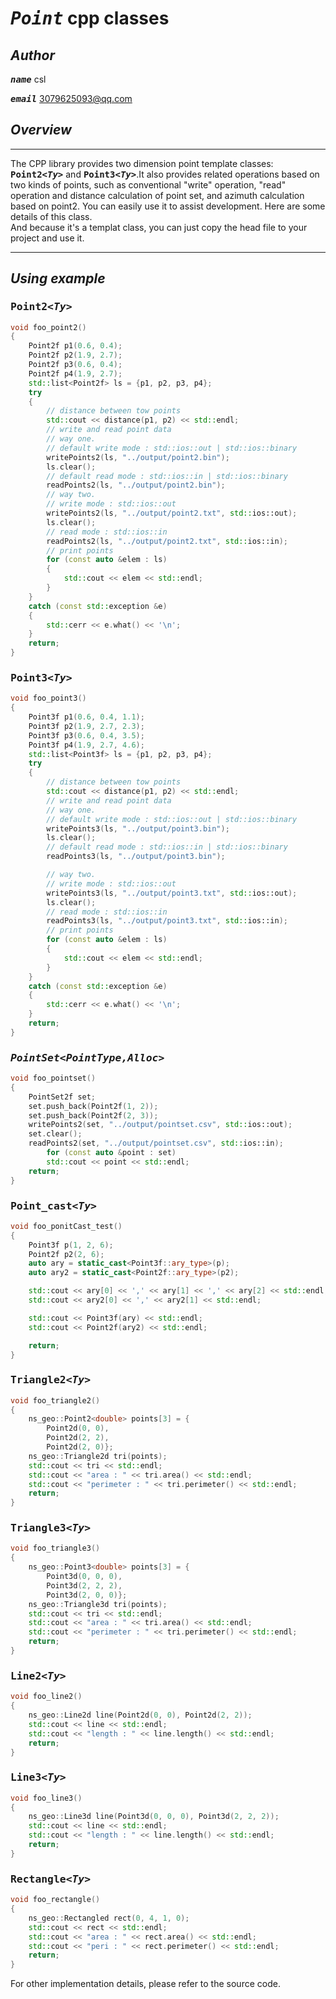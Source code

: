 # <kbd>___Point___</kbd> cpp classes

## ***Author***

<kbd>___name___</kbd> csl  

<kbd>___email___</kbd> 3079625093@qq.com

## ***Overview***

___
The CPP library provides two dimension point template classes: <kbd>__Point2<_Ty>___</kbd> and <kbd>__Point3<_Ty>___</kbd>.It also provides related operations based on two kinds of points, such as conventional "write" operation, "read" operation and distance calculation of point set, and azimuth calculation based on point2. You can easily use it to assist development. Here are some details of this class.  
And because it's a templat class, you can just copy the head file to your project and use it.
___
## ***Using example***

### <kbd>__Point2<_Ty>___</kbd>  

```cpp
void foo_point2()
{
    Point2f p1(0.6, 0.4);
    Point2f p2(1.9, 2.7);
    Point2f p3(0.6, 0.4);
    Point2f p4(1.9, 2.7);
    std::list<Point2f> ls = {p1, p2, p3, p4};
    try
    {
        // distance between tow points
        std::cout << distance(p1, p2) << std::endl;
        // write and read point data
        // way one.
        // default write mode : std::ios::out | std::ios::binary
        writePoints2(ls, "../output/point2.bin");
        ls.clear();
        // default read mode : std::ios::in | std::ios::binary
        readPoints2(ls, "../output/point2.bin");
        // way two.
        // write mode : std::ios::out
        writePoints2(ls, "../output/point2.txt", std::ios::out);
        ls.clear();
        // read mode : std::ios::in
        readPoints2(ls, "../output/point2.txt", std::ios::in);
        // print points
        for (const auto &elem : ls)
        {
            std::cout << elem << std::endl;
        }
    }
    catch (const std::exception &e)
    {
        std::cerr << e.what() << '\n';
    }
    return;
}
```
### <kbd>__Point3<_Ty>___</kbd>  

```cpp
void foo_point3()
{
    Point3f p1(0.6, 0.4, 1.1);
    Point3f p2(1.9, 2.7, 2.3);
    Point3f p3(0.6, 0.4, 3.5);
    Point3f p4(1.9, 2.7, 4.6);
    std::list<Point3f> ls = {p1, p2, p3, p4};
    try
    {
        // distance between tow points
        std::cout << distance(p1, p2) << std::endl;
        // write and read point data
        // way one.
        // default write mode : std::ios::out | std::ios::binary
        writePoints3(ls, "../output/point3.bin");
        ls.clear();
        // default read mode : std::ios::in | std::ios::binary
        readPoints3(ls, "../output/point3.bin");

        // way two.
        // write mode : std::ios::out
        writePoints3(ls, "../output/point3.txt", std::ios::out);
        ls.clear();
        // read mode : std::ios::in
        readPoints3(ls, "../output/point3.txt", std::ios::in);
        // print points
        for (const auto &elem : ls)
        {
            std::cout << elem << std::endl;
        }
    }
    catch (const std::exception &e)
    {
        std::cerr << e.what() << '\n';
    }
    return;
}
```

### <kbd> ___PointSet<PointType,Alloc>___</kbd> 
```cpp
void foo_pointset()
{
    PointSet2f set;
    set.push_back(Point2f(1, 2));
    set.push_back(Point2f(2, 3));
    writePoints2(set, "../output/pointset.csv", std::ios::out);
    set.clear();
    readPoints2(set, "../output/pointset.csv", std::ios::in);
        for (const auto &point : set)
        std::cout << point << std::endl;
    return;
}
```

### <kbd>__Point_cast<_Ty>___</kbd>  
```cpp
void foo_ponitCast_test()
{
    Point3f p(1, 2, 6);
    Point2f p2(2, 6);
    auto ary = static_cast<Point3f::ary_type>(p);
    auto ary2 = static_cast<Point2f::ary_type>(p2);

    std::cout << ary[0] << ',' << ary[1] << ',' << ary[2] << std::endl;
    std::cout << ary2[0] << ',' << ary2[1] << std::endl;

    std::cout << Point3f(ary) << std::endl;
    std::cout << Point2f(ary2) << std::endl;

    return;
}
```

### <kbd>__Triangle2<_Ty>___</kbd>  

```cpp
void foo_triangle2()
{
    ns_geo::Point2<double> points[3] = {
        Point2d(0, 0),
        Point2d(2, 2),
        Point2d(2, 0)};
    ns_geo::Triangle2d tri(points);
    std::cout << tri << std::endl;
    std::cout << "area : " << tri.area() << std::endl;
    std::cout << "perimeter : " << tri.perimeter() << std::endl;
    return;
}
```

### <kbd>__Triangle3<_Ty>___</kbd>  

```cpp
void foo_triangle3()
{
    ns_geo::Point3<double> points[3] = {
        Point3d(0, 0, 0),
        Point3d(2, 2, 2),
        Point3d(2, 0, 0)};
    ns_geo::Triangle3d tri(points);
    std::cout << tri << std::endl;
    std::cout << "area : " << tri.area() << std::endl;
    std::cout << "perimeter : " << tri.perimeter() << std::endl;
    return;
}
```

### <kbd>__Line2<_Ty>___</kbd>  

```cpp
void foo_line2()
{
    ns_geo::Line2d line(Point2d(0, 0), Point2d(2, 2));
    std::cout << line << std::endl;
    std::cout << "length : " << line.length() << std::endl;
    return;
}
```

### <kbd>__Line3<_Ty>___</kbd>  

```cpp
void foo_line3()
{
    ns_geo::Line3d line(Point3d(0, 0, 0), Point3d(2, 2, 2));
    std::cout << line << std::endl;
    std::cout << "length : " << line.length() << std::endl;
    return;
}
```

### <kbd>__Rectangle<_Ty>___</kbd>  

```cpp
void foo_rectangle()
{
    ns_geo::Rectangled rect(0, 4, 1, 0);
    std::cout << rect << std::endl;
    std::cout << "area : " << rect.area() << std::endl;
    std::cout << "peri : " << rect.perimeter() << std::endl;
    return;
}
```

For other implementation details, please refer to the source code.
